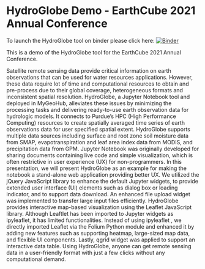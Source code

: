 # HydroGlobe Demo - EarthCube 2021 Annual Conference

To launch the HydroGlobe tool on binder please click here:
[![Binder](https://mybinder.org/badge_logo.svg)](https://mybinder.org/v2/gh/hydroglobe-ec/ecube2021/HEAD?urlpath=apps%2Fbin%2FHydroglobe.ipynb)

This is a demo of the HydroGlobe tool for the EarthCube 2021 Annual Conference.

Satellite remote sensing data provide critical information on earth observations that can be used for water resources applications. However, these data require lot of time and computational resources to obtain and pre-process due to their global coverage, heterogeneous formats and inconsistent spatial resolution. HydroGlobe, a Jupyter Notebook tool and deployed in MyGeoHub, alleviates these issues by minimizing the processing tasks and delivering ready-to-use earth observation data for hydrologic models. It connects to Purdue’s HPC (High Performance Computing) resources to create spatially averaged time series of earth observations data for user specified spatial extent. HydroGlobe supports multiple data sources including surface and root zone soil moisture data from SMAP, evapotranspiration and leaf area index data from MODIS, and precipitation data from GPM. Jupyter Notebook was originally developed for sharing documents containing live code and simple visualization, which is often restrictive in user experience (UX) for non-programmers. In this presentation, we will present HydroGlobe as an example for making the notebook a stand-alone web application providing better UX. We utilized the jQuery JavaScript library to enhance the default Jupyter widgets, to provide extended user interface (UI) elements such as dialog box or loading indicator, and to support data download. An enhanced file upload widget was implemented to transfer large input files efficiently. HydroGlobe provides interactive map-based visualization using the Leaflet JavaScript library. Although Leaftlet has been imported to Jupyter widgets as ipyleaflet, it has limited functionalities. Instead of using ipyleaflet , we directly imported Leaflet via the Folium Python module and enhanced it by adding new features such as supporting heatmap, large-sized map data, and flexible UI components. Lastly, qgrid widget was applied to support an interactive data table. Using HydroGlobe, anyone can get remote sensing data in a user-friendly format with just a few clicks without any computational demand.

